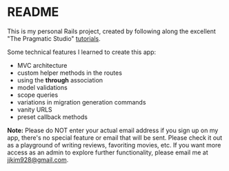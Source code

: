 # README

This is my personal Rails project, created by following along the excellent "The Pragmatic Studio" [tutorials](https://pragmaticstudio.com/). 

Some technical features I learned to create this app:
* MVC architecture
* custom helper methods in the routes
* using the **through** association
* model validations
* scope queries
* variations in migration generation commands
* vanity URLS
* preset callback methods

**Note:** Please do NOT enter your actual email address if you sign up on my app, there's no special feature or email that will be sent. Please check it out as a playground of writing reviews, favoriting movies, etc. If you want more access as an admin to explore further functionality, please email me at jjkim928@gmail.com.

